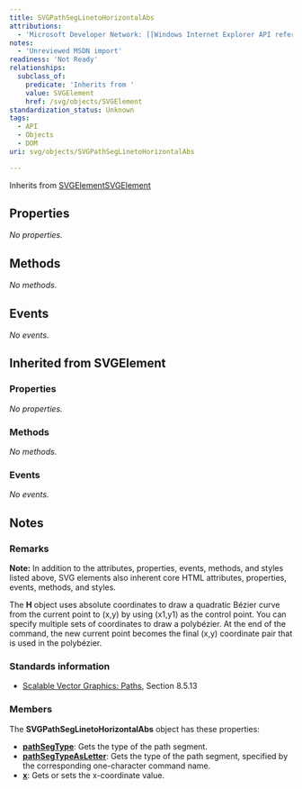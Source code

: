 ```yaml
---
title: SVGPathSegLinetoHorizontalAbs
attributions:
  - 'Microsoft Developer Network: [[Windows Internet Explorer API reference](http://msdn.microsoft.com/en-us/library/ie/hh828809%28v=vs.85%29.aspx) Article]'
notes:
  - 'Unreviewed MSDN import'
readiness: 'Not Ready'
relationships:
  subclass_of:
    predicate: 'Inherits from '
    value: SVGElement
    href: /svg/objects/SVGElement
standardization_status: Unknown
tags:
  - API
  - Objects
  - DOM
uri: svg/objects/SVGPathSegLinetoHorizontalAbs

---
```

Inherits from [SVGElement](/svg/objects/SVGElement)[SVGElement](/svg/objects/SVGElement)

## Properties

*No properties.*

## Methods

*No methods.*

## Events

*No events.*

## Inherited from SVGElement

### Properties

*No properties.*

### Methods

*No methods.*

### Events

*No events.*

## Notes

### Remarks

**Note:** In addition to the attributes, properties, events, methods, and styles listed above, SVG elements also inherent core HTML attributes, properties, events, methods, and styles.

The **H** object uses absolute coordinates to draw a quadratic Bézier curve from the current point to (x,y) by using (x1,y1) as the control point. You can specify multiple sets of coordinates to draw a polybézier. At the end of the command, the new current point becomes the final (x,y) coordinate pair that is used in the polybézier.

### Standards information

-   [Scalable Vector Graphics: Paths](http://go.microsoft.com/fwlink/p/?linkid=204736), Section 8.5.13

### Members

The **SVGPathSegLinetoHorizontalAbs** object has these properties:

-   [**pathSegType**](/svg/properties/pathSegType): Gets the type of the path segment.
-   [**pathSegTypeAsLetter**](/svg/properties/pathSegTypeAsLetter): Gets the type of the path segment, specified by the corresponding one-character command name.
-   [**x**](/svg/properties/x): Gets or sets the x-coordinate value.
